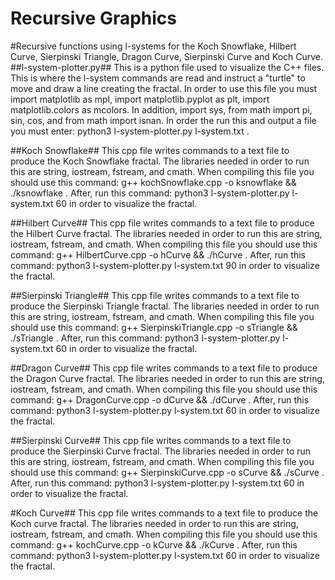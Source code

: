 # Recursive Graphics
#Recursive functions using l-systems for the Koch Snowflake, Hilbert Curve, Sierpinski Triangle, Dragon Curve, Sierpinski Curve and Koch Curve. 
##l-system-plotter.py## 
This is a python file used to visualize the C++ files. This is where the l-system commands are read and instruct a "turtle" to move and draw a line creating the fractal. In   order to use this file you must import matplotlib as mpl, import matplotlib.pyplot as plt, import matplotlib.colors as mcolors. In addition, import sys, from math import pi, sin, cos, and from math import isnan. In order the run this and output a file you must enter: python3 l-system-plotter.py l-system.txt <output file name> <degree of turn>. 
  
##Koch Snowflake##
This cpp file writes commands to a text file to produce the Koch Snowflake fractal. The libraries needed in order to run this are string, iostream, fstream, and cmath. When compiling this file you should use this command: g++ kochSnowflake.cpp -o ksnowflake && ./ksnowflake <amount of iterations>. After, run this command: python3 l-system-plotter.py l-system.txt <output file name> 60 in order to visualize the fractal. 
  
##Hilbert Curve##
This cpp file writes commands to a text file to produce the Hilbert Curve fractal. The libraries needed in order to run this are string, iostream, fstream, and cmath. When compiling this file you should use this command: g++ HilbertCurve.cpp -o hCurve && ./hCurve <amount of iterations>. After, run this command: python3 l-system-plotter.py l-system.txt <output file name> 90 in order to visualize the fractal. 
  

##Sierpinski Triangle##
This cpp file writes commands to a text file to produce the Sierpinski Triangle fractal. The libraries needed in order to run this are string, iostream, fstream, and cmath. When compiling this file you should use this command: g++ SierpinskiTriangle.cpp -o sTriangle && ./sTriangle <amount of iterations>. After, run this command: python3 l-system-plotter.py l-system.txt <output file name> 60 in order to visualize the fractal. 
  

##Dragon Curve##
This cpp file writes commands to a text file to produce the Dragon Curve fractal. The libraries needed in order to run this are string, iostream, fstream, and cmath. When compiling this file you should use this command: g++ DragonCurve.cpp -o dCurve && ./dCurve <amount of iterations>. After, run this command: python3 l-system-plotter.py l-system.txt <output file name> 60 in order to visualize the fractal. 
  

##Sierpinski Curve##
This cpp file writes commands to a text file to produce the Sierpinski Curve fractal. The libraries needed in order to run this are string, iostream, fstream, and cmath. When compiling this file you should use this command: g++ SierpinskiCurve.cpp -o sCurve && ./sCurve <amount of iterations>. After, run this command: python3 l-system-plotter.py l-system.txt <output file name> 60 in order to visualize the fractal. 
  

#Koch Curve##
This cpp file writes commands to a text file to produce the Koch curve fractal. The libraries needed in order to run this are string, iostream, fstream, and cmath. When compiling this file you should use this command: g++ kochCurve.cpp -o kCurve && ./kCurve <amount of iterations>. After, run this command: python3 l-system-plotter.py l-system.txt <output file name> 60 in order to visualize the fractal. 
  
